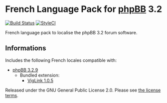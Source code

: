 # French Language Pack for [phpBB](https://www.phpbb.com/) 3.2

[![Build Status](https://travis-ci.org/qiaeru/phpbb-language-fr.svg?branch=3.2.x)](https://travis-ci.org/qiaeru/phpbb-language-fr) [![StyleCI](https://styleci.io/repos/70081134/shield?style=flat&branch=3.2.x)](https://styleci.io/repos/70081134)

French language pack to localise the phpBB 3.2 forum software.

## Informations

Includes the following French locales compatible with:

- [phpBB 3.2.9](https://github.com/phpbb/phpbb/releases/tag/release-3.2.9)
  - Bundled extension:
    - [VigLink 1.0.5](https://github.com/phpbb-extensions/viglink/releases/tag/release-1.0.5)

Released under the GNU General Public License 2.0. Please see [the license terms](https://github.com/qiaeru/phpbb-language-fr/blob/3.2.x/language/fr/LICENSE).
